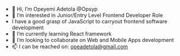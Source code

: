 - 👋 Hi, I’m Opeyemi Adetola @Opsyp
- 👀 I’m interested in Junior/Entry Level Frontend Developer Role
- I have a good grasp of JavaScript to carryout frontend software development
- 🌱 I’m currently learning React framework
- 💞️ I’m looking to collaborate on Web and Mobile Apps development
- 📫 I can be reached on: opeadetola@gmail.com

<!---
opsyp/opsyp is a ✨ special ✨ repository because its `README.md` (this file) appears on your GitHub profile.
You can click the Preview link to take a look at your changes.
--->
